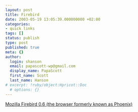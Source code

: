 ```yaml
---
layout: post
title: Firebird
date: 2003-05-19 13:05:39.000000000 +02:00
categories:
- quick links
tags: []
status: publish
type: post
published: true
meta: {}
author:
  login: shanson
  email: papascott-wp@gmail.com
  display_name: PapaScott
  first_name: Scott
  last_name: Hanson
# excerpt: !ruby/object:Hpricot::Doc
  # options: {}
---
```

<p><a title="Herd Link... baa baa... Herd Link" href="http://www.mozilla.org/projects/firebird/release-notes.html">Mozilla Firebird 0.6 (the browser formerly known as Phoenix)</a></p>

